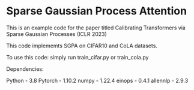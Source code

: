 # Sparse Gaussian Process Attention
This is an example code for the paper titled Calibrating Transformers via Sparse Gaussian Processes (ICLR 2023)

This code implememts SGPA on CIFAR10 and CoLA datasets.

To use this code: simply run train_cifar.py or train_cola.py

Dependencies:

Python - 3.8
Pytorch - 1.10.2
numpy - 1.22.4
einops - 0.4.1
allennlp - 2.9.3
